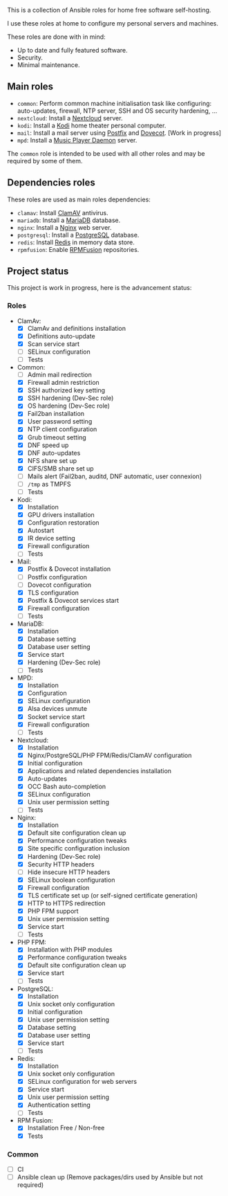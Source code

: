This is a collection of Ansible roles for home free software self-hosting.

I use these roles at home to configure my personal servers and machines.

These roles are done with in mind:

* Up to date and fully featured software.
* Security.
* Minimal maintenance.

## Main roles

* `common`: Perform common machine initialisation task like configuring:
            auto-updates, firewall, NTP server, SSH and OS security hardening,
            ...
* `nextcloud`: Install a [Nextcloud](https://nextcloud.com) server.
* `kodi`: Install a [Kodi](https://kodi.tv) home theater personal computer.
* `mail`: Install a mail server using [Postfix](http://www.postfix.org/) and [Dovecot](https://www.dovecot.org/). [Work in progress]
* `mpd`: Install a [Music Player Daemon](https://www.musicpd.org/) server.

The `common` role is intended to be used with all other roles and may be 
required by some of them.

## Dependencies roles

These roles are used as main roles dependencies:

* `clamav`: Install [ClamAV](https://www.clamav.net) antivirus.
* `mariadb`: Install a [MariaDB](https://mariadb.org) database.
* `nginx`: Install a [Nginx](https://nginx.org) web server.
* `postgresql`: Install a [PostgreSQL](https://www.postgresql.org) database.
* `redis`: Install [Redis](https://redis.io) in memory data store.
* `rpmfusion`: Enable [RPMFusion](https://rpmfusion.org) repositories.

## Project status

This project is work in progress, here is the advancement status:

### Roles

* ClamAv:
    * [X] ClamAv and definitions installation
    * [X] Definitions auto-update
    * [X] Scan service start
    * [ ] SELinux configuration
    <!---
    Maybe requires:
    - "setsebool -P antivirus_can_scan_system 1"
    - "chcon -t clamd_var_run_t /var/run/clamd.scan/clamd.sock"
    -->
    * [ ] Tests

* Common:
    * [ ] Admin mail redirection
    * [X] Firewall admin restriction
    * [X] SSH authorized key setting
    * [X] SSH hardening (Dev-Sec role)
    * [X] OS hardening (Dev-Sec role)
    * [X] Fail2ban installation
    * [X] User password setting
    * [X] NTP client configuration
    * [X] Grub timeout setting
    * [X] DNF speed up
    * [X] DNF auto-updates
    * [X] NFS share set up
    * [X] CIFS/SMB share set up
    * [ ] Mails alert (Fail2ban, auditd, DNF automatic, user connexion)
    * [ ] `/tmp` as TMPFS
    * [ ] Tests

* Kodi:
    * [X] Installation
    * [X] GPU drivers installation
    * [X] Configuration restoration
    * [X] Autostart
    * [X] IR device setting
    * [X] Firewall configuration
    * [ ] Tests

* Mail:
    * [X] Postfix & Dovecot installation
    * [ ] Postfix configuration
    * [ ] Dovecot configuration
    * [X] TLS configuration
    * [X] Postfix & Dovecot services start
    * [X] Firewall configuration
    * [ ] Tests

* MariaDB:
    * [X] Installation
    * [X] Database setting
    * [X] Database user setting
    * [X] Service start
    * [X] Hardening (Dev-Sec role)
    * [ ] Tests

* MPD:
    * [X] Installation
    * [X] Configuration
    * [X] SELinux configuration
    * [X] Alsa devices unmute
    * [X] Socket service start
    * [X] Firewall configuration
    * [ ] Tests

* Nextcloud:
    * [X] Installation
    * [X] Nginx/PostgreSQL/PHP FPM/Redis/ClamAV configuration
    * [X] Initial configuration
    * [X] Applications and related dependencies installation
    * [X] Auto-updates
    * [X] OCC Bash auto-completion
    * [X] SELinux configuration
    * [X] Unix user permission setting
    * [ ] Tests

* Nginx:
    * [X] Installation
    * [X] Default site configuration clean up
    * [X] Performance configuration tweaks
    * [X] Site specific configuration inclusion
    * [X] Hardening (Dev-Sec role)
    * [X] Security HTTP headers
    * [ ] Hide insecure HTTP headers <!--- https://veggiespam.com/headers/ -->
    * [X] SELinux boolean configuration
    * [X] Firewall configuration
    * [X] TLS certificate set up (or self-signed certificate generation)
    * [X] HTTP to HTTPS redirection
    * [X] PHP FPM support
    * [X] Unix user permission setting
    * [X] Service start
    * [ ] Tests

* PHP FPM:
    * [X] Installation with PHP modules
    * [X] Performance configuration tweaks
    * [X] Default site configuration clean up
    * [X] Service start
    * [ ] Tests

* PostgreSQL:
    * [X] Installation
    * [X] Unix socket only configuration
    * [X] Initial configuration
    * [X] Unix user permission setting
    * [X] Database setting
    * [X] Database user setting
    * [X] Service start
    * [ ] Tests

* Redis:
    * [X] Installation
    * [X] Unix socket only configuration
    * [X] SELinux configuration for web servers
    * [X] Service start
    * [X] Unix user permission setting
    * [X] Authentication setting
    * [ ] Tests

* RPM Fusion:
    * [X] Installation Free / Non-free
    * [X] Tests

### Common

* [ ] CI
* [ ] Ansible clean up (Remove packages/dirs used by Ansible but not required)
